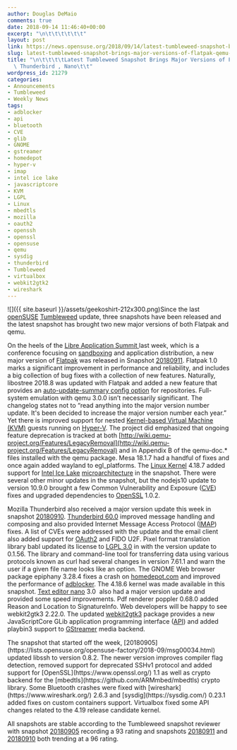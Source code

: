 ```yaml
---
author: Douglas DeMaio
comments: true
date: 2018-09-14 11:46:40+00:00
excerpt: "\n\t\t\t\t\t\t"
layout: post
link: https://news.opensuse.org/2018/09/14/latest-tumbleweed-snapshot-brings-major-versions-of-flatpak-qemu-thunderbird-nano/
slug: latest-tumbleweed-snapshot-brings-major-versions-of-flatpak-qemu-thunderbird-nano
title: "\n\t\t\t\tLatest Tumbleweed Snapshot Brings Major Versions of Flatpak, qemu,\
  \ Thunderbird , Nano\t\t"
wordpress_id: 21279
categories:
- Announcements
- Tumbleweed
- Weekly News
tags:
- adblocker
- api
- bluetooth
- CVE
- glib
- GNOME
- gstreamer
- homedepot
- hyper-v
- imap
- intel ice lake
- javascriptcore
- KVM
- LGPL
- Linux
- mbedtls
- mozilla
- oauth2
- openssh
- openssl
- opensuse
- qemu
- sysdig
- thunderbird
- Tumbleweed
- virtualbox
- webkit2gtk2
- wireshark
---
```

![]({{ site.baseurl }}/assets/geekoshirt-212x300.png)Since the last [openSUSE](https://www.opensuse.org/) [Tumbleweed](https://en.opensuse.org/Portal:Tumbleweed) update, three snapshots have been released and the latest snapshot has brought two new major versions of both Flatpak and qemu.

On the heels of the [Libre Application Summit ](https://las.gnome.org/conferences/LAS)last week, which is a conference focusing on [sandboxing](https://en.wikipedia.org/wiki/Sandbox_(computer_security)) and application distribution, a new major version of [Flatpak](https://flatpak.org/) was released in Snapshot [20180911](https://lists.opensuse.org/opensuse-factory/2018-09/msg00054.html). Flatpak 1.0 marks a significant improvement in performance and reliability, and includes a big collection of bug fixes with a collection of new features. Naturally, libostree 2018.8 was updated with Flatpak and added a new feature that provides an [auto-update-summary config option](https://github.com/ostreedev/ostree/pull/1681) for repositories. Full-system emulation with qemu 3.0.0 isn’t necessarily significant. The changelog states not to “read anything into the major version number update. It's been decided to increase the major version number each year.” Yet there is improved support for nested [Kernel-based Virtual Machine (KVM)](https://en.wikipedia.org/wiki/Kernel-based_Virtual_Machine) guests running on [Hyper-V](https://en.wikipedia.org/wiki/Hyper-V). The project did emphasized that ongoing feature deprecation is tracked at both [http://wiki.qemu-project.org/Features/LegacyRemoval](http://wiki.qemu-project.org/Features/LegacyRemoval) and in Appendix B of the qemu-doc.* files installed with the qemu package. Mesa 18.1.7 had a handful of fixes and once again added wayland to egl_platforms. The [Linux Kernel](https://www.kernel.org/) 4.18.7 added support for [Intel Ice Lake](https://en.wikipedia.org/wiki/Ice_Lake_(microarchitecture)) [microarchitecture](https://en.wikipedia.org/wiki/Microarchitecture) in the snapshot. There were several other minor updates in the snapshot, but the nodejs10 update to version 10.9.0 brought a few Common Vulnerability and Exposure ([CVE](https://en.wikipedia.org/wiki/Common_Vulnerabilities_and_Exposures)) fixes and upgraded dependencies to [OpenSSL](https://www.openssl.org/) 1.0.2.

Mozilla Thunderbird also received a major version update this week in snapshot [20180910](https://lists.opensuse.org/opensuse-factory/2018-09/msg00049.html). [Thunderbird 60.0](https://www.thunderbird.net/en-US/thunderbird/60.0/releasenotes/) improved message handling and composing and also provided Internet Message Access Protocol ([IMAP](https://en.wikipedia.org/wiki/Internet_Message_Access_Protocol)) fixes. A list of CVEs were addressed with the update and the email client also added support for [OAuth2](https://www.digitalocean.com/community/tutorials/an-introduction-to-oauth-2) and FIDO U2F. Pixel format translation library babl updated its license to [LGPL 3.0](https://www.gnu.org/licenses/lgpl-3.0.en.html) in with the version update to 0.1.56. The library and command-line tool for transferring data using various protocols known as curl had several changes in version 7.61.1 and warn the user if a given file name looks like an option. The GNOME Web browser package epiphany 3.28.4 fixes a crash on [homedepot.com](https://www.homedepot.com/) and improved the performance of [adblocker](https://addons.mozilla.org/en-US/firefox/addon/adblock-plus/). The 4.18.6 kernel was made available in this snapshot. [Text editor nano](https://www.nano-editor.org/) 3.0  also had a major version update and provided some speed improvements. Pdf renderer poppler 0.68.0 added Reason and Location to SignatureInfo. Web developers will be happy to see webkit2gtk3 2.22.0. The updated [webkit2gtk3](https://webkitgtk.org/) package provides a new JavaScriptCore GLib application programming interface ([API](https://en.wikipedia.org/wiki/Application_programming_interface)) and added playbin3 support to [GStreamer](https://gstreamer.freedesktop.org/) media backend.

<!-- more -->The snapshot that started off the week, [20180905](https://lists.opensuse.org/opensuse-factory/2018-09/msg00034.html) updated libssh to version 0.8.2. The newer version improves compiler flag detection, removed support for deprecated SSHv1 protocol and added support for [OpenSSL](https://www.openssl.org/) 1.1 as well as crypto backend for the [mbedtls](https://github.com/ARMmbed/mbedtls) crypto library. Some Bluetooth crashes were fixed with [wireshark](https://www.wireshark.org/) 2.6.3 and [sysdig](https://sysdig.com/) 0.23.1 added fixes on custom containers support. Virtualbox fixed some API changes related to the 4.19 release candidate kernel.

All snapshots are stable according to the Tumbleweed snapshot reviewer with snapshot [20180905](https://lists.opensuse.org/opensuse-factory/2018-09/msg00034.html) recording a 93 rating and snapshots [20180911](https://lists.opensuse.org/opensuse-factory/2018-09/msg00054.html) and [20180910](https://lists.opensuse.org/opensuse-factory/2018-09/msg00049.html) both trending at a 96 rating.		
